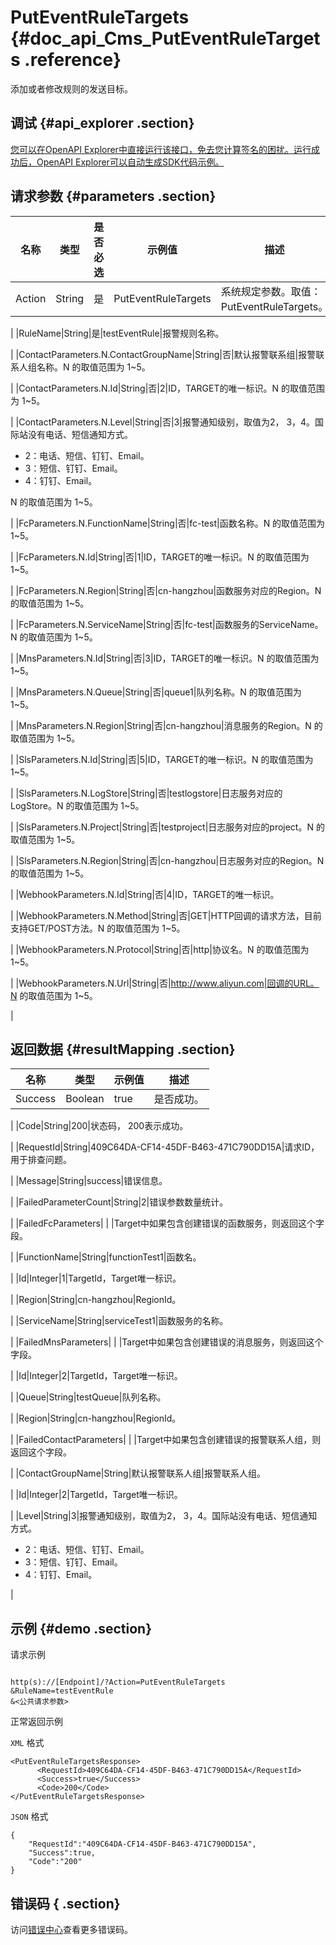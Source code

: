 # PutEventRuleTargets {#doc_api_Cms_PutEventRuleTargets .reference}

添加或者修改规则的发送目标。

## 调试 {#api_explorer .section}

[您可以在OpenAPI Explorer中直接运行该接口，免去您计算签名的困扰。运行成功后，OpenAPI Explorer可以自动生成SDK代码示例。](https://api.aliyun.com/#product=Cms&api=PutEventRuleTargets&type=RPC&version=2019-01-01)

## 请求参数 {#parameters .section}

|名称|类型|是否必选|示例值|描述|
|--|--|----|---|--|
|Action|String|是|PutEventRuleTargets|系统规定参数。取值：PutEventRuleTargets。

 |
|RuleName|String|是|testEventRule|报警规则名称。

 |
|ContactParameters.N.ContactGroupName|String|否|默认报警联系组|报警联系人组名称。N 的取值范围为 1~5。

 |
|ContactParameters.N.Id|String|否|2|ID，TARGET的唯一标识。N 的取值范围为 1~5。

 |
|ContactParameters.N.Level|String|否|3|报警通知级别，取值为2， 3，4。国际站没有电话、短信通知方式。

 -   2：电话、短信、钉钉、Email。
-   3：短信、钉钉、Email。
-   4：钉钉、Email。

 N 的取值范围为 1~5。

 |
|FcParameters.N.FunctionName|String|否|fc-test|函数名称。N 的取值范围为 1~5。

 |
|FcParameters.N.Id|String|否|1|ID，TARGET的唯一标识。N 的取值范围为 1~5。

 |
|FcParameters.N.Region|String|否|cn-hangzhou|函数服务对应的Region。N 的取值范围为 1~5。

 |
|FcParameters.N.ServiceName|String|否|fc-test|函数服务的ServiceName。N 的取值范围为 1~5。

 |
|MnsParameters.N.Id|String|否|3|ID，TARGET的唯一标识。N 的取值范围为 1~5。

 |
|MnsParameters.N.Queue|String|否|queue1|队列名称。N 的取值范围为 1~5。

 |
|MnsParameters.N.Region|String|否|cn-hangzhou|消息服务的Region。N 的取值范围为 1~5。

 |
|SlsParameters.N.Id|String|否|5|ID，TARGET的唯一标识。N 的取值范围为 1~5。

 |
|SlsParameters.N.LogStore|String|否|testlogstore|日志服务对应的LogStore。N 的取值范围为 1~5。

 |
|SlsParameters.N.Project|String|否|testproject|日志服务对应的project。N 的取值范围为 1~5。

 |
|SlsParameters.N.Region|String|否|cn-hangzhou|日志服务对应的Region。N 的取值范围为 1~5。

 |
|WebhookParameters.N.Id|String|否|4|ID，TARGET的唯一标识。

 |
|WebhookParameters.N.Method|String|否|GET|HTTP回调的请求方法，目前支持GET/POST方法。N 的取值范围为 1~5。

 |
|WebhookParameters.N.Protocol|String|否|http|协议名。N 的取值范围为 1~5。

 |
|WebhookParameters.N.Url|String|否|http://www.aliyun.com|回调的URL。N 的取值范围为 1~5。

 |

## 返回数据 {#resultMapping .section}

|名称|类型|示例值|描述|
|--|--|---|--|
|Success|Boolean|true|是否成功。

 |
|Code|String|200|状态码， 200表示成功。

 |
|RequestId|String|409C64DA-CF14-45DF-B463-471C790DD15A|请求ID，用于排查问题。

 |
|Message|String|success|错误信息。

 |
|FailedParameterCount|String|2|错误参数数量统计。

 |
|FailedFcParameters| | |Target中如果包含创建错误的函数服务，则返回这个字段。

 |
|FunctionName|String|functionTest1|函数名。

 |
|Id|Integer|1|TargetId，Target唯一标识。

 |
|Region|String|cn-hangzhou|RegionId。

 |
|ServiceName|String|serviceTest1|函数服务的名称。

 |
|FailedMnsParameters| | |Target中如果包含创建错误的消息服务，则返回这个字段。

 |
|Id|Integer|2|TargetId，Target唯一标识。

 |
|Queue|String|testQueue|队列名称。

 |
|Region|String|cn-hangzhou|RegionId。

 |
|FailedContactParameters| | |Target中如果包含创建错误的报警联系人组，则返回这个字段。

 |
|ContactGroupName|String|默认报警联系人组|报警联系人组。

 |
|Id|Integer|2|TargetId，Target唯一标识。

 |
|Level|String|3|报警通知级别，取值为2， 3，4。国际站没有电话、短信通知方式。

 -   2：电话、短信、钉钉、Email。
-   3：短信、钉钉、Email。
-   4：钉钉、Email。

 |

## 示例 {#demo .section}

请求示例

``` {#request_demo}

http(s)://[Endpoint]/?Action=PutEventRuleTargets
&RuleName=testEventRule
&<公共请求参数>

```

正常返回示例

`XML` 格式

``` {#xml_return_success_demo}
<PutEventRuleTargetsResponse>
      <RequestId>409C64DA-CF14-45DF-B463-471C790DD15A</RequestId>
      <Success>true</Success>
      <Code>200</Code>
</PutEventRuleTargetsResponse>
```

`JSON` 格式

``` {#json_return_success_demo}
{
	"RequestId":"409C64DA-CF14-45DF-B463-471C790DD15A",
	"Success":true,
	"Code":"200"
}
```

## 错误码 { .section}

访问[错误中心](https://error-center.aliyun.com/status/product/Cms)查看更多错误码。

